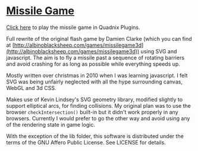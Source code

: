 [Missile Game](http://missile-game.bwhmather.com)
====================================

[Click here](http://missilegame-quadnix.engine.quadnix.com) to play the missile game in Quadnix Plugins.

Full rewrite of the original flash game by Damien Clarke (which you can
find at [http://albinoblacksheep.com/games/missilegame3d](http://albinoblacksheep.com/games/missilegame3d)) using SVG and
javascript.  The aim is to fly a missile past a sequence of rotating barriers and avoid
crashing for as long as possible while everything speeds up.

Mostly written over christmas in 2010 when I was learning javascript.  I felt SVG was being
unfairly neglected with all the hype surrounding canvas, WebGL and 3d CSS.

Makes use of Kevin Lindsey's SVG geometry library, modified slightly to support
elliptical arcs, for finding collisions.  My original plan was to use the
browser `checkIntersection()` built-in but it didn't work properly in any
browsers.  Currently I would prefer to go the other way and avoid using any of
the rendering state in game logic.

With the exception of the lib folder, this software is distributed under the terms of the GNU Affero Public License.  See LICENSE for details.
